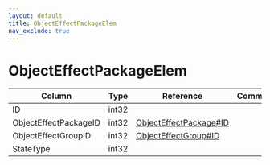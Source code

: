 ```yaml
---
layout: default
title: ObjectEffectPackageElem
nav_exclude: true
---
```

# ObjectEffectPackageElem

| Column | Type | Reference | Comment |
|--------|------|-----------|---------|
|ID|int32|||
|ObjectEffectPackageID|int32|[ObjectEffectPackage#ID](ObjectEffectPackage)||
|ObjectEffectGroupID|int32|[ObjectEffectGroup#ID](ObjectEffectGroup)||
|StateType|int32|||
